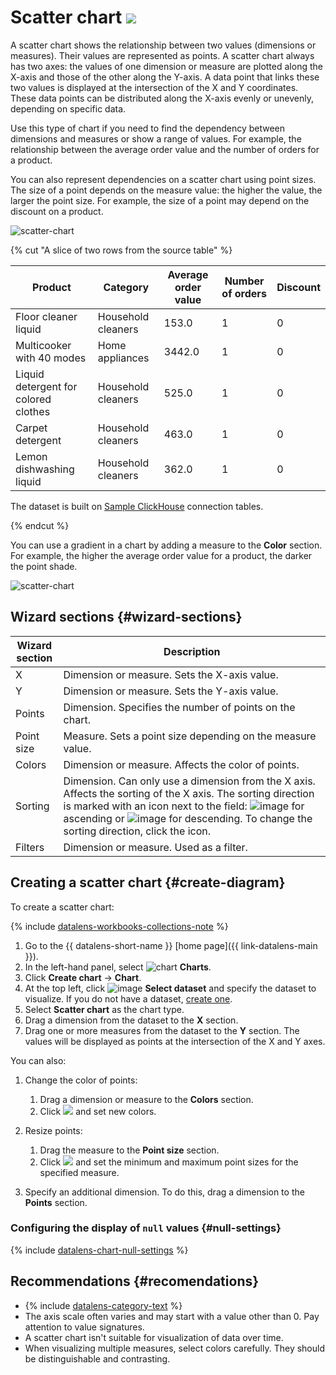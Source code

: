 # Scatter chart ![](../../_assets/datalens/scatter-chart.svg)

A scatter chart shows the relationship between two values (dimensions or measures). Their values are represented as points. A scatter chart always has two axes: the values of one dimension or measure are plotted along the X-axis and those of the other along the Y-axis. A data point that links these two values is displayed at the intersection of the X and Y coordinates. These data points can be distributed along the X-axis evenly or unevenly, depending on specific data.

Use this type of chart if you need to find the dependency between dimensions and measures or show a range of values. For example, the relationship between the average order value and the number of orders for a product.

You can also represent dependencies on a scatter chart using point sizes. The size of a point depends on the measure value: the higher the value, the larger the point size. For example, the size of a point may depend on the discount on a product.

![scatter-chart](../../_assets/datalens/visualization-ref/scatter-chart/scatter-chart.png)

{% cut "A slice of two rows from the source table" %}

| Product | Category | Average order value | Number of orders | Discount |
----|----|----|----|-----|
| Floor cleaner liquid | Household cleaners | 153.0 | 1 | 0 |
| Multicooker with 40 modes | Home appliances | 3442.0 | 1 | 0 |
| Liquid detergent for colored clothes | Household cleaners | 525.0 | 1 | 0 |
| Carpet detergent | Household cleaners | 463.0 | 1 | 0 |
| Lemon dishwashing liquid | Household cleaners | 362.0 | 1 | 0 |

The dataset is built on [Sample ClickHouse](../quickstart.md) connection tables.

{% endcut %}

You can use a gradient in a chart by adding a measure to the **Color** section. For example, the higher the average order value for a product, the darker the point shade.

![scatter-chart](../../_assets/datalens/visualization-ref/scatter-chart/gradient-scatter-chart.png)

## Wizard sections {#wizard-sections}

| Wizard<br/> section | Description |
----- | ----
| X | Dimension or measure. Sets the X-axis value. |
| Y | Dimension or measure. Sets the Y-axis value. |
| Points | Dimension. Specifies the number of points on the chart. |
| Point size | Measure. Sets a point size depending on the measure value. |
| Colors | Dimension or measure. Affects the color of points. |
| Sorting | Dimension. Can only use a dimension from the X axis. Affects the sorting of the X axis. The sorting direction is marked with an icon next to the field: ![image](../../_assets/console-icons/bars-ascending-align-left.svg) for ascending or ![image](../../_assets/console-icons/bars-descending-align-left.svg) for descending. To change the sorting direction, click the icon. |
| Filters | Dimension or measure. Used as a filter. |

## Creating a scatter chart {#create-diagram}

To create a scatter chart:


{% include [datalens-workbooks-collections-note](../../_includes/datalens/operations/datalens-workbooks-collections-note-step4.md) %}


1. Go to the {{ datalens-short-name }} [home page]({{ link-datalens-main }}).
1. In the left-hand panel, select ![chart](../../_assets/console-icons/chart-column.svg) **Charts**.
1. Click **Create chart** → **Chart**.
1. At the top left, click ![image](../../_assets/console-icons/circles-intersection.svg) **Select dataset** and specify the dataset to visualize. If you do not have a dataset, [create one](../operations/dataset/create.md).
1. Select **Scatter chart** as the chart type.
1. Drag a dimension from the dataset to the **X** section.
1. Drag one or more measures from the dataset to the **Y** section. The values will be displayed as points at the intersection of the X and Y axes.

You can also:

1. Change the color of points:

   1. Drag a dimension or measure to the **Colors** section.
   1. Click ![](../../_assets/console-icons/gear.svg) and set new colors.

1. Resize points:

   1. Drag the measure to the **Point size** section.
   1. Click ![](../../_assets/console-icons/gear.svg) and set the minimum and maximum point sizes for the specified measure.

1. Specify an additional dimension. To do this, drag a dimension to the **Points** section.

### Configuring the display of `null` values {#null-settings}

{% include [datalens-chart-null-settings](../../_includes/datalens/datalens-chart-null-settings.md) %}

## Recommendations {#recomendations}

* {% include [datalens-category-text](../../_includes/datalens/datalens-category-text.md) %}
* The axis scale often varies and may start with a value other than 0. Pay attention to value signatures.
* A scatter chart isn't suitable for visualization of data over time.
* When visualizing multiple measures, select colors carefully. They should be distinguishable and contrasting.

